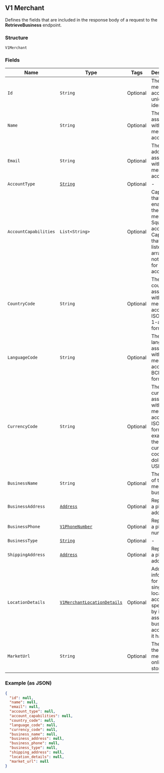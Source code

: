 ## V1 Merchant

Defines the fields that are included in the response body of
a request to the **RetrieveBusiness** endpoint.

### Structure

`V1Merchant`

### Fields

| Name | Type | Tags | Description |
|  --- | --- | --- | --- |
| `Id` | `String` | Optional | The merchant account's unique identifier. |
| `Name` | `String` | Optional | The name associated with the merchant account. |
| `Email` | `String` | Optional | The email address associated with the merchant account. |
| `AccountType` | [`String`](/doc/models/v1-merchant-account-type.md) | Optional | - |
| `AccountCapabilities` | `List<String>` | Optional | Capabilities that are enabled for the merchant's Square account. Capabilities that are not listed in this array are not enabled for the account. |
| `CountryCode` | `String` | Optional | The country associated with the merchant account, in ISO 3166-1-alpha-2 format. |
| `LanguageCode` | `String` | Optional | The language associated with the merchant account, in BCP 47 format. |
| `CurrencyCode` | `String` | Optional | The currency associated with the merchant account, in ISO 4217 format. For example, the currency code for US dollars is USD. |
| `BusinessName` | `String` | Optional | The name of the merchant's business. |
| `BusinessAddress` | [`Address`](/doc/models/address.md) | Optional | Represents a physical address. |
| `BusinessPhone` | [`V1PhoneNumber`](/doc/models/v1-phone-number.md) | Optional | Represents a phone number. |
| `BusinessType` | [`String`](/doc/models/v1-merchant-business-type.md) | Optional | - |
| `ShippingAddress` | [`Address`](/doc/models/address.md) | Optional | Represents a physical address. |
| `LocationDetails` | [`V1MerchantLocationDetails`](/doc/models/v1-merchant-location-details.md) | Optional | Additional information for a single-location account specified by its associated business account, if it has one. |
| `MarketUrl` | `String` | Optional | The URL of the merchant's online store. |

### Example (as JSON)

```json
{
  "id": null,
  "name": null,
  "email": null,
  "account_type": null,
  "account_capabilities": null,
  "country_code": null,
  "language_code": null,
  "currency_code": null,
  "business_name": null,
  "business_address": null,
  "business_phone": null,
  "business_type": null,
  "shipping_address": null,
  "location_details": null,
  "market_url": null
}
```

